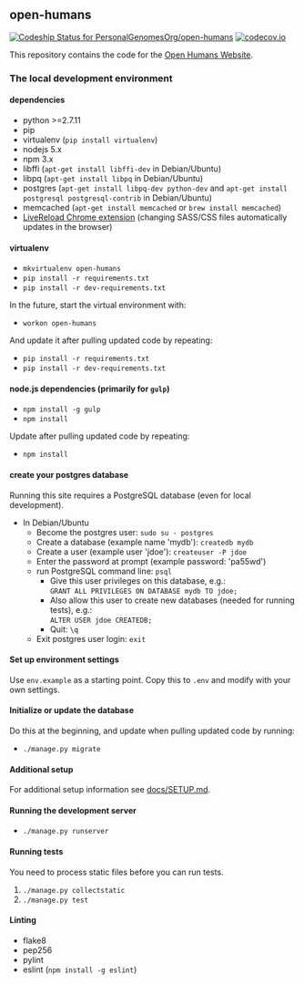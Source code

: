 ## open-humans

[![Codeship Status for PersonalGenomesOrg/open-humans](https://codeship.io/projects/6f9dcd90-1b67-0132-e696-7e09bcd93b6c/status)](https://codeship.io/projects/34928)
[![codecov.io](https://codecov.io/github/PersonalGenomesOrg/open-humans/coverage.svg?branch=master)](https://codecov.io/github/PersonalGenomesOrg/open-humans?branch=master)

This repository contains the code for the [Open Humans
Website](http://openhumans.org/).

### The local development environment

#### dependencies

- python >=2.7.11
- pip
- virtualenv (`pip install virtualenv`)
- nodejs 5.x
- npm 3.x
- libffi (`apt-get install libffi-dev` in Debian/Ubuntu)
- libpq (`apt-get install libpq` in Debian/Ubuntu)
- postgres (`apt-get install libpq-dev python-dev` and
  `apt-get install postgresql postgresql-contrib` in Debian/Ubuntu)
- memcached (`apt-get install memcached` or `brew install memcached`)
- [LiveReload Chrome extension][live-reload] (changing SASS/CSS files
  automatically updates in the browser)

[live-reload]: https://chrome.google.com/webstore/detail/livereload/jnihajbhpnppcggbcgedagnkighmdlei

#### virtualenv

- `mkvirtualenv open-humans`
- `pip install -r requirements.txt`
- `pip install -r dev-requirements.txt`

In the future, start the virtual environment with:
- `workon open-humans`

And update it after pulling updated code by repeating:
- `pip install -r requirements.txt`
- `pip install -r dev-requirements.txt`

#### node.js dependencies (primarily for `gulp`)

- `npm install -g gulp`
- `npm install`

Update after pulling updated code by repeating:
- `npm install`

#### create your postgres database

Running this site requires a PostgreSQL database (even for local development).

- In Debian/Ubuntu
  - Become the postgres user: `sudo su - postgres`
  - Create a database (example name 'mydb'): `createdb mydb`
  - Create a user (example user 'jdoe'): `createuser -P jdoe`
  - Enter the password at prompt (example password: 'pa55wd')
  - run PostgreSQL command line: `psql`
    - Give this user privileges on this database, e.g.:<br>
      `GRANT ALL PRIVILEGES ON DATABASE mydb TO jdoe;`
    - Also allow this user to create new databases (needed for running tests),
      e.g.:<br>
      `ALTER USER jdoe CREATEDB;`
    - Quit: `\q`
  - Exit postgres user login: `exit`

#### Set up environment settings

Use `env.example` as a starting point. Copy this to `.env` and modify with your
own settings.

#### Initialize or update the database

Do this at the beginning, and update when pulling updated code by running:

- `./manage.py migrate`

#### Additional setup

For additional setup information see [docs/SETUP.md](docs/SETUP.md).

#### Running the development server

- `./manage.py runserver`

#### Running tests

You need to process static files before you can run tests.

1. `./manage.py collectstatic`
2. `./manage.py test`

#### Linting

- flake8
- pep256
- pylint
- eslint (`npm install -g eslint`)
